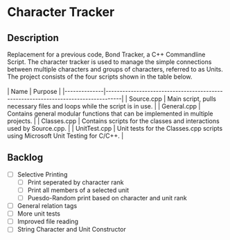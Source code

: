 # Character Tracker
## Description
Replacement for a previous code, Bond Tracker, a C++ Commandline Script.
The character tracker is used to manage the simple connections between multiple characters and groups of characters, referred to as Units.
The project consists of the four scripts shown in the table below.
<br> <br>
| Name         | Purpose                                                                           |
|--------------|-----------------------------------------------------------------------------------|
| Source.cpp   | Main script, pulls necessary files and loops while the script is in use.          |
| General.cpp  | Contains general modular functions that can be implemented in multiple projects.  |
| Classes.cpp  | Contains scripts for the classes and interactions used by Source.cpp.             |
| UnitTest.cpp | Unit tests for the Classes.cpp scripts using Microsoft Unit Testing for C/C++.    |

## Backlog
- [ ] Selective Printing
  - [ ] Print seperated by character rank
  - [ ] Print all members of a selected unit
  - [ ] Puesdo-Random print based on character and unit rank
- [ ] General relation tags
- [ ] More unit tests
- [ ] Improved file reading
- [ ] String Character and Unit Constructor
